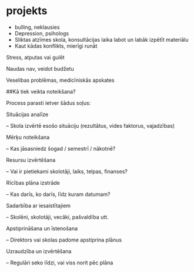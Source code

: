 # projekts
- bulling, neklausies
- Depression, psihologs
- Sliktas atzīmes skola, konsultācijas laika labot un labāk izpētīt materiālu
- Kaut kādas konflikts, mierīgi runāt

Stress, atputas vai gulēt

Naudas nav, veidot budžetu

Veselibas problēmas, medicīniskās apskates



##Kā tiek veikta noteikšana?

Process parasti ietver šādus soļus:

Situācijas analīze

– Skola izvērtē esošo situāciju (rezultātus, vides faktorus, vajadzības)

Mērķu noteikšana

– Kas jāsasniedz šogad / semestrī / nākotnē?

Resursu izvērtēšana

– Vai ir pietiekami skolotāji, laiks, telpas, finanses?

Rīcības plāna izstrāde

– Kas darīs, ko darīs, līdz kuram datumam?

Sadarbība ar iesaistītajiem

– Skolēni, skolotāji, vecāki, pašvaldība utt.

Apstiprināšana un īstenošana

– Direktors vai skolas padome apstiprina plānus

Uzraudzība un izvērtēšana

– Regulāri seko līdzi, vai viss norit pēc plāna
